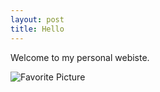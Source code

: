 ```yaml
---
layout: post
title: Hello
---
```


Welcome to my personal webiste.

![Favorite Picture](https://raw.githubusercontent.com/CognitiveDave/CognitiveDave.github.io/master/images/fav)

